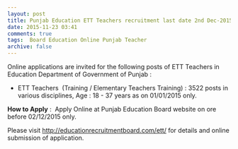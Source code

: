 ```yaml
---
layout: post
title: Punjab Education ETT Teachers recruitment last date 2nd Dec-2015   
date: 2015-11-23 03:41
comments: true
tags:  Board Education Online Punjab Teacher 
archive: false
---
```

Online applications are invited for the following posts of ETT Teachers in Education Department of Government of Punjab :

- ETT Teachers  (Training / Elementary Teachers Training) : 3522 posts in various disciplines, Age : 18 - 37 years as on 01/01/2015 only.

**How to Apply** :  Apply Online at Punjab Education Board website on ore before 02/12/2015 only. 

Please visit <http://educationrecruitmentboard.com/ett/> for details and online submission of application.    



